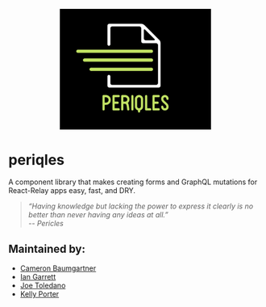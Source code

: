 <p style="text-align:center;">
<img src="periqles-logo.png" alt="logo" width="300"/>
</p>

# periqles
A component library that makes creating forms and GraphQL mutations for React-Relay apps easy, fast, and DRY.

>*“Having knowledge but lacking the power to express it clearly is no better than never having any ideas at all.”  
-- Pericles*

## Maintained by:

- [Cameron Baumgartner](https://github.com/kporter101)
- [Ian Garrett](https://github.com/eeeeean)
- [Joe Toledano](https://github.com/JosephToledano)
- [Kelly Porter](https://github.com/kporter101)
